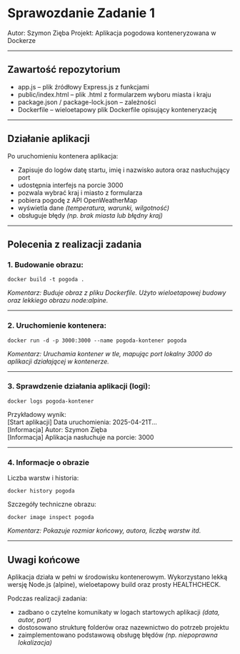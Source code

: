 # Sprawozdanie Zadanie 1
Autor: Szymon Zięba 
Projekt: Aplikacja pogodowa konteneryzowana w Dockerze  

---

## Zawartość repozytorium

- app.js – plik źródłowy Express.js z funkcjami
- public/index.html – plik .html z formularzem wyboru miasta i kraju
- package.json / package-lock.json – zależności  
- Dockerfile – wieloetapowy plik Dockerfile opisujący konteneryzację    

---

## Działanie aplikacji

Po uruchomieniu kontenera aplikacja:  
- Zapisuje do logów datę startu, imię i nazwisko autora oraz nasłuchujący port  
- udostępnia interfejs na porcie 3000  
- pozwala wybrać kraj i miasto z formularza  
- pobiera pogodę z API OpenWeatherMap  
- wyświetla dane *(temperatura, warunki, wilgotność)*  
- obsługuje błędy *(np. brak miasta lub błędny kraj)*

---

## Polecenia z realizacji zadania

### 1. Budowanie obrazu:

`docker build -t pogoda .`

*Komentarz: Buduje obraz z pliku Dockerfile. Użyto wieloetapowej budowy oraz lekkiego obrazu node:alpine.*

---

### 2. Uruchomienie kontenera:

`docker run -d -p 3000:3000 --name pogoda-kontener pogoda`

*Komentarz: Uruchamia kontener w tle, mapując port lokalny 3000 do aplikacji działającej w kontenerze.*

---

### 3. Sprawdzenie działania aplikacji (logi):

`docker logs pogoda-kontener`

Przykładowy wynik:  
[Start aplikacji] Data uruchomienia: 2025-04-21T...  
[Informacja] Autor: Szymon Zięba  
[Informacja] Aplikacja nasłuchuje na porcie: 3000

---

### 4. Informacje o obrazie

Liczba warstw i historia:

`docker history pogoda`

Szczegóły techniczne obrazu:

`docker image inspect pogoda`

*Komentarz: Pokazuje rozmiar końcowy, autora, liczbę warstw itd.*

---

## Uwagi końcowe

Aplikacja działa w pełni w środowisku kontenerowym. Wykorzystano lekką wersję Node.js (alpine), wieloetapowy build oraz prosty HEALTHCHECK.

Podczas realizacji zadania:

- zadbano o czytelne komunikaty w logach startowych aplikacji *(data, autor, port)*
- dostosowano strukturę folderów oraz nazewnictwo do potrzeb projektu
- zaimplementowano podstawową obsługę błędów *(np. niepoprawna lokalizacja)*
